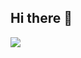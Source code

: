 ## Hi there 👋

<!--
**CoheeYang/CoheeYang** is a ✨ _special_ ✨ repository because its `README.md` (this file) appears on your GitHub profile.

Here are some ideas to get you started:

- 🔭 I’m currently working on ...
- 🌱 I’m currently learning ...
- 👯 I’m looking to collaborate on ...
- 🤔 I’m looking for help with ...
- 💬 Ask me about ...
- 📫 How to reach me: ...
- 😄 Pronouns: ...
- ⚡ Fun fact: ...
-->
<img   align="center" src="https://github-readme-stats.vercel.app/api?username=CoheeYang&locale=cn&line_height=33&show_icons=true&hide=&theme=&rank_icon=default"/>
